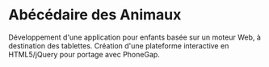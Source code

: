 Abécédaire des Animaux
==========


Développement d'une application pour enfants basée sur un moteur Web, à destination des tablettes.
Création d'une plateforme interactive en HTML5/jQuery pour portage avec PhoneGap.
